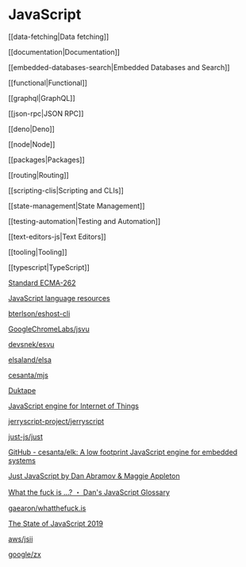 # JavaScript

[[data-fetching|Data fetching]]

[[documentation|Documentation]]

[[embedded-databases-search|Embedded Databases and Search]]

[[functional|Functional]]

[[graphql|GraphQL]]

[[json-rpc|JSON RPC]]

[[deno|Deno]]

[[node|Node]]

[[packages|Packages]]

[[routing|Routing]]

[[scripting-clis|Scripting and CLIs]]

[[state-management|State Management]]

[[testing-automation|Testing and Automation]]

[[text-editors-js|Text Editors]]

[[tooling|Tooling]]

[[typescript|TypeScript]]

[Standard ECMA-262](https://www.ecma-international.org/publications/standards/Ecma-262.htm)

[JavaScript language resources](https://developer.mozilla.org/en-US/docs/Web/JavaScript/Language_Resources)

[bterlson/eshost-cli](https://github.com/bterlson/eshost-cli)

[GoogleChromeLabs/jsvu](https://github.com/GoogleChromeLabs/jsvu)

[devsnek/esvu](https://github.com/devsnek/esvu)

[elsaland/elsa](https://github.com/elsaland/elsa)

[cesanta/mjs](https://github.com/cesanta/mjs)

[Duktape](https://duktape.org/)

[JavaScript engine for Internet of Things](https://jerryscript.net/)

[jerryscript-project/jerryscript](https://github.com/jerryscript-project/jerryscript)

[just-js/just](https://github.com/just-js/just)

[GitHub - cesanta/elk: A low footprint JavaScript engine for embedded systems](https://github.com/cesanta/elk)

[Just JavaScript by Dan Abramov & Maggie Appleton](https://justjavascript.com/)

[What the fuck is ...? ・ Dan's JavaScript Glossary](https://whatthefuck.is/)

[gaearon/whatthefuck.is](https://github.com/gaearon/whatthefuck.is)

[The State of JavaScript 2019](https://stateofjs.com/)

[aws/jsii](https://github.com/aws/jsii)

[google/zx](https://github.com/google/zx)
